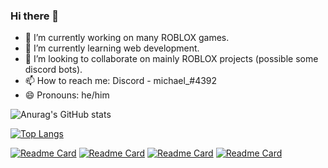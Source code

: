 ### Hi there 👋

- 🔭 I’m currently working on many ROBLOX games.
- 🌱 I’m currently learning web development.
- 👯 I’m looking to collaborate on mainly ROBLOX projects (possible some discord bots).
- 📫 How to reach me: Discord - michael_#4392
- 😄 Pronouns: he/him



![Anurag's GitHub stats](https://github-readme-stats.vercel.app/api?username=michaelrbx&count_private=true)


  [![Top Langs](https://github-readme-stats.vercel.app/api/top-langs/?username=michaelrbx&layout=compact)](https://github.com/michaelrbx)
 
 
[![Readme Card](https://github-readme-stats.vercel.app/api/pin/?username=michaelrbx&repo=robloxscripts)](https://github.com/michaelrbx/RobloxScripts) [![Readme Card](https://github-readme-stats.vercel.app/api/pin/?username=michaelrbx&repo=maniabot)](https://github.com/michaelrbx/maniabot) [![Readme Card](https://github-readme-stats.vercel.app/api/pin/?username=michaelrbx&repo=rockhillsupport)](https://github.com/michaelrbx/rockhillsupport)  [![Readme Card](https://github-readme-stats.vercel.app/api/pin/?username=michaelrbx&repo=SwiftLink)](https://github.com/michaelrbx/SwiftLink)






